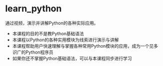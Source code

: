 # learn_python
通过视频，演示并讲解Python的各种实际应用。

- 本课程的目的不是教Python基础语法
- 本课程以Python的各种实用模块为线索进行演示与讲解
- 本课程帮助用户快速理解与掌握各种常用Python模块的应用，成为一个见多识广的Python程序员
- 如果你还不掌握Python基础语法，可以与本课程同步进行学习

